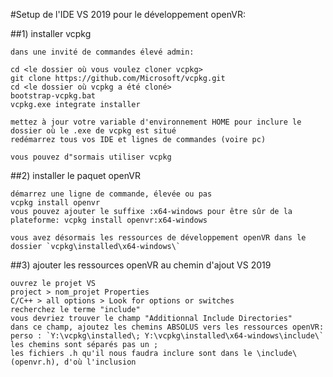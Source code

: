 #Setup de l'IDE VS 2019 pour le développement openVR:

##1) installer vcpkg

	dans une invité de commandes élevé admin:

	cd <le dossier où vous voulez cloner vcpkg>
	git clone https://github.com/Microsoft/vcpkg.git
	cd <le dossier où vcpkg a été cloné>
	bootstrap-vcpkg.bat
	vcpkg.exe integrate installer
	
	mettez à jour votre variable d'environnement HOME pour inclure le dossier où le .exe de vcpkg est situé
	redémarrez tous vos IDE et lignes de commandes (voire pc)
	
	vous pouvez d"sormais utiliser vcpkg
	
##2) installer le paquet openVR

	démarrez une ligne de commande, élevée ou pas
	vcpkg install openvr
	vous pouvez ajouter le suffixe :x64-windows pour être sûr de la plateforme: vcpkg install openvr:x64-windows
	
	vous avez désormais les ressources de développement openVR dans le dossier `vcpkg\installed\x64-windows\`
	
##3) ajouter les ressources openVR au chemin d'ajout VS 2019

	ouvrez le projet VS
	project > nom_projet Properties
	C/C++ > all options > Look for options or switches
	recherchez le terme "include"
	vous devriez trouver le champ "Additionnal Include Directories"
	dans ce champ, ajoutez les chemins ABSOLUS vers les ressources openVR:
	perso : `Y:\vcpkg\installed\; Y:\vcpkg\installed\x64-windows\include\`
	les chemins sont séparés pas un ;
	les fichiers .h qu'il nous faudra inclure sont dans le \include\ (openvr.h), d'où l'inclusion